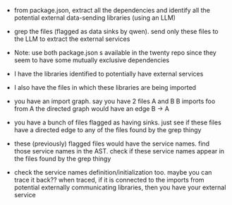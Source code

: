 - from package.json, extract all the dependencies and identify all the potential external data-sending libraries (using an LLM)
- grep the files (flagged as data sinks by qwen). send only these files to the LLM to extract the external services
- Note: use both package.json s available in the twenty repo since they seem to have some mutually exclusive dependencies

- I have the libraries identified to potentially have external services
- I also have the files in which these libraries are being imported


- you have an import graph. 
say you have 2 files A and B
B imports foo from A
the directed graph would have an edge B -> A

- you have a bunch of files flagged as having sinks. just see if these files have a directed edge to any of the files found by the grep thingy 

- these (previously) flagged files would have the service names. find those service names in the AST. check if these service names appear in the files found by the grep thingy

- check the service names definition/initialization too. maybe you can trace it back?? when traced, if it is connected to the imports from potential externally communicating libraries, then you have your external service

